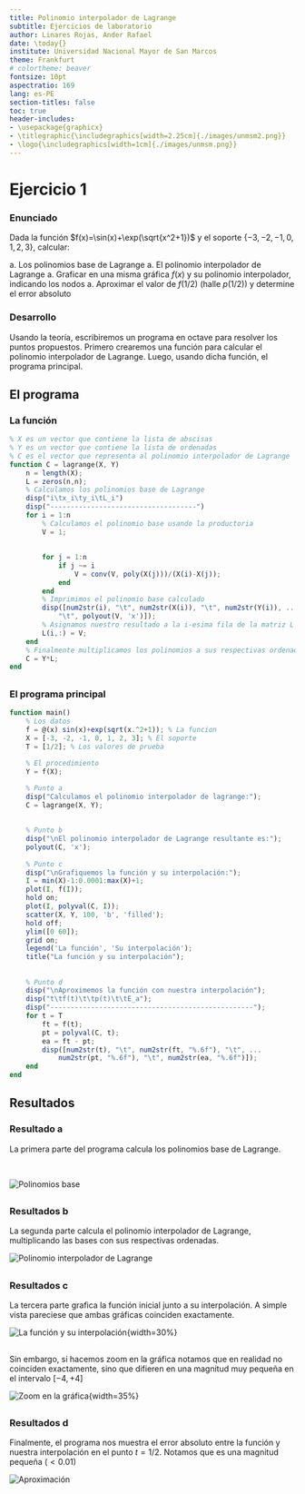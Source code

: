 ```yaml
---
title: Polinomio interpolador de Lagrange 
subtitle: Ejercicios de laboratorio
author: Linares Rojas, Ander Rafael
date: \today{}
institute: Universidad Nacional Mayor de San Marcos
theme: Frankfurt
# colortheme: beaver
fontsize: 10pt
aspectratio: 169
lang: es-PE
section-titles: false
toc: true
header-includes:
- \usepackage{graphicx}
- \titlegraphic{\includegraphics[width=2.25cm]{./images/unmsm2.png}}
- \logo{\includegraphics[width=1cm]{./images/unmsm.png}}
---
```


# Ejercicio 1

### Enunciado

Dada la función $f(x)=\sin(x)+\exp(\sqrt{x^2+1})$ y el soporte $\{-3, -2, -1, 0, 1, 2, 3\}$, calcular:

a. Los polinomios base de Lagrange
a. El polinomio interpolador de Lagrange
a. Graficar en una misma gráfica $f(x)$ y su polinomio interpolador, indicando los nodos
a. Aproximar el valor de $f(1/2)$ (halle $p(1/2)$) y determine el error absoluto

### Desarrollo

Usando la teoría, escribiremos un programa en octave para resolver los puntos propuestos.
Primero crearemos una función para calcular el polinomio interpolador de Lagrange. Luego,
usando dicha función, el programa principal.

## El programa

### La función

```octave
% X es un vector que contiene la lista de abscisas
% Y es un vector que contiene la lista de ordenadas
% C es el vector que representa al polinomio interpolador de Lagrange
function C = lagrange(X, Y)
    n = length(X);
    L = zeros(n,n);
    % Calculamos los polinomios base de Lagrange
    disp("i\tx_i\ty_i\tL_i")
    disp("------------------------------------")
    for i = 1:n
        % Calculamos el polinomio base usando la productoria
        V = 1;
```

##

###

```octave
        for j = 1:n
            if j ~= i
                V = conv(V, poly(X(j)))/(X(i)-X(j));
            end
        end
        % Imprimimos el polinomio base calculado
        disp([num2str(i), "\t", num2str(X(i)), "\t", num2str(Y(i)), ...
            "\t", polyout(V, 'x')]);
        % Asignamos nuestro resultado a la i-esima fila de la matriz L
        L(i,:) = V;
    end
    % Finalmente multiplicamos los polinomios a sus respectivas ordenadas
    C = Y*L;
end
```

##

### El programa principal

```octave
function main()
    % Los datos
    f = @(x) sin(x)+exp(sqrt(x.^2+1)); % La funcion
    X = [-3, -2, -1, 0, 1, 2, 3]; % El soporte
    T = [1/2]; % Los valores de prueba
    
    % El procedimiento
    Y = f(X);

    % Punto a
    disp("Calculamos el polinomio interpolador de lagrange:");
    C = lagrange(X, Y);
```

##

###

```octave
    % Punto b
    disp("\nEl polinomio interpolador de Lagrange resultante es:");
    polyout(C, 'x');
    
    % Punto c
    disp("\nGrafiquemos la función y su interpolación:");
    I = min(X)-1:0.0001:max(X)+1;
    plot(I, f(I));
    hold on;
    plot(I, polyval(C, I));
    scatter(X, Y, 100, 'b', 'filled');
    hold off;
    ylim([0 60]);
    grid on;
    legend('La función', 'Su interpolación');
    title("La función y su interpolación");
```

##

###

```octave
    % Punto d
    disp("\nAproximemos la función con nuestra interpolación");
    disp("t\tf(t)\t\tp(t)\t\tE_a");
    disp("--------------------------------------------------");
    for t = T
        ft = f(t);
        pt = polyval(C, t);
        ea = ft - pt;
        disp([num2str(t), "\t", num2str(ft, "%.6f"), "\t", ...
            num2str(pt, "%.6f"), "\t", num2str(ea, "%.6f")]);
    end
end
```

## Resultados

### Resultado a

La primera parte del programa calcula los polinomios base de Lagrange.

$~$

![Polinomios base](./images/a.png)

##

### Resultados b

La segunda parte calcula el polinomio interpolador de Lagrange, multiplicando las bases
con sus respectivas ordenadas.

![Polinomio interpolador de Lagrange](./images/b.png)

##

### Resultados c

La tercera parte grafica la función inicial junto a su interpolación. A simple vista pareciese
que ambas gráficas coinciden exactamente.

![La función y su interpolación](./images/c1.png){width=30%}

##

###

Sin embargo, si hacemos zoom en la gráfica notamos que en realidad no coinciden exactamente, sino
que difieren en una magnitud muy pequeña en el intervalo $[-4, +4]$

![Zoom en la gráfica](./images/c2.png){width=35%}

##

### Resultados d

Finalmente, el programa nos muestra el error absoluto entre la función y nuestra interpolación
en el punto $t = 1/2$. Notamos que es una magnitud pequeña ($<0.01$)

![Aproximación](./images/d.png)


